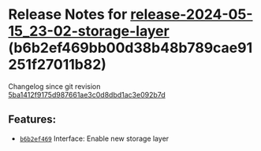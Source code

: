 Release Notes for [**release-2024-05-15\_23-02-storage-layer**](https://github.com/dfinity/ic/tree/release-2024-05-15_23-02-storage-layer) (b6b2ef469bb00d38b48b789cae91251f27011b82)
=====================================================================================================================================================================================

Changelog since git revision [5ba1412f9175d987661ae3c0d8dbd1ac3e092b7d](https://dashboard.internetcomputer.org/release/5ba1412f9175d987661ae3c0d8dbd1ac3e092b7d)

Features:
---------

* [`b6b2ef469`](https://github.com/dfinity/ic/commit/b6b2ef469) Interface: Enable new storage layer
